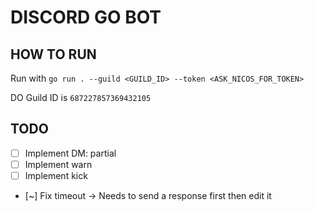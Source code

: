 # DISCORD GO BOT

## HOW TO RUN

Run with `go run . --guild <GUILD_ID> --token <ASK_NICOS_FOR_TOKEN>`

DO Guild ID is `687227857369432105`

## TODO

- [ ] Implement DM: partial
- [ ] Implement warn
- [ ] Implement kick
- [~] Fix timeout -> Needs to send a response first then edit it
